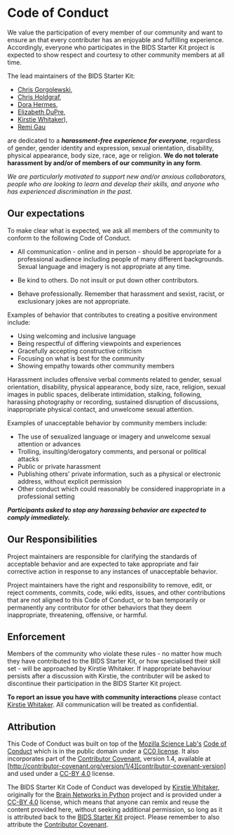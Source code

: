 # Code of Conduct

We value the participation of every member of our community and want to ensure
an that every contributer has an enjoyable and fulfilling experience.
Accordingly, everyone who participates in the BIDS Starter Kit project is
expected to show respect and courtesy to other community members at all time.

The lead maintainers of the BIDS Starter Kit:

-   [Chris Gorgolewski][chrisg-github],
-   [Chris Holdgraf][chrish-github],
-   [Dora Hermes][dora-github],
-   [Elizabeth DuPre][elizabeth-github],
-   [Kirstie Whitaker][kirstie-github]),
-   [Remi Gau][remi-github]

are dedicated to a **_harassment-free experience for everyone_**, regardless of
gender, gender identity and expression, sexual orientation, disability, physical
appearance, body size, race, age or religion. **We do not tolerate harassment by
and/or of members of our community in any form**.

_We are particularly motivated to support new and/or anxious collaborators,
people who are looking to learn and develop their skills, and anyone who has
experienced discrimination in the past._

## Our expectations

To make clear what is expected, we ask all members of the community to conform
to the following Code of Conduct.

-   All communication - online and in person - should be appropriate for a
    professional audience including people of many different backgrounds. Sexual
    language and imagery is not appropriate at any time.

-   Be kind to others. Do not insult or put down other contributors.

-   Behave professionally. Remember that harassment and sexist, racist, or
    exclusionary jokes are not appropriate.

Examples of behavior that contributes to creating a positive environment
include:

-   Using welcoming and inclusive language
-   Being respectful of differing viewpoints and experiences
-   Gracefully accepting constructive criticism
-   Focusing on what is best for the community
-   Showing empathy towards other community members

Harassment includes offensive verbal comments related to gender, sexual
orientation, disability, physical appearance, body size, race, religion, sexual
images in public spaces, deliberate intimidation, stalking, following, harassing
photography or recording, sustained disruption of discussions, inappropriate
physical contact, and unwelcome sexual attention.

Examples of unacceptable behavior by community members include:

-   The use of sexualized language or imagery and unwelcome sexual attention or
    advances
-   Trolling, insulting/derogatory comments, and personal or political attacks
-   Public or private harassment
-   Publishing others' private information, such as a physical or electronic
    address, without explicit permission
-   Other conduct which could reasonably be considered inappropriate in a
    professional setting

**_Participants asked to stop any harassing behavior are expected to comply
immediately._**

## Our Responsibilities

Project maintainers are responsible for clarifying the standards of acceptable
behavior and are expected to take appropriate and fair corrective action in
response to any instances of unacceptable behavior.

Project maintainers have the right and responsibility to remove, edit, or reject
comments, commits, code, wiki edits, issues, and other contributions that are
not aligned to this Code of Conduct, or to ban temporarily or permanently any
contributor for other behaviors that they deem inappropriate, threatening,
offensive, or harmful.

## Enforcement

Members of the community who violate these rules - no matter how much they have
contributed to the BIDS Starter Kit, or how specialised their skill set - will
be approached by Kirstie Whitaker. If inappropriate behaviour persists after a
discussion with Kirstie, the contributer will be asked to discontinue their
participation in the BIDS Starter Kit project.

**To report an issue you have with community interactions** please contact
[Kirstie Whitaker][kirstie-github]. All communication will be treated as
confidential.

## Attribution

This Code of Conduct was built on top of the [Mozilla Science
Lab's][mozilla-science-home] [Code of Conduct][mozilla-science-coc] which is in
the public domain under a [CC0 license][cc0-link]. It also incorporates part of
the [Contributor Covenant][contributor-covenant-home], version 1.4, available at
[http://contributor-covenant.org/version/1/4][contributor-covenant-version] and
used under a [CC-BY 4.0][ccby-link] license.

The BIDS Starter Kit Code of Conduct was developed by [Kirstie
Whitaker][kirstie-github], originally for the [Brain Networks in
Python][bnip-repo] project and is provided under a [CC-BY 4.0][ccby-link]
license, which means that anyone can remix and reuse the content provided here,
without seeking additional permission, so long as it is attributed back to the
[BIDS Starter Kit][bsk-repo] project. Please remember to also attribute the
[Contributor Covenant][contributor-covenant-home].

[contributor-covenant-home]: http://contributor-covenant.org
[contributor-covenant-version]: http://contributor-covenant.org/version/1/4
[ccby-link]: https://creativecommons.org/licenses/by/4.0
[cc0-link]: https://creativecommons.org/publicdomain/zero/1.0
[chrisg-github]: https://github.com/chrisgorgo
[chrish-github]: https://github.com/choldgraf
[dora-github]: https://github.com/dorahermes
[elizabeth-github]: https://github.com/emdupre
[kirstie-github]: https://github.com/kirstiejane
[remi-github]: https://github.com/Remi-Gau
[bnip-repo]: https://github.com/WhitakerLab/BrainNetworksInPython
[bsk-repo]: https://github.com/INCF/bids-starter-kit
[mozilla-science-home]: https://science.mozilla.org/
[mozilla-science-coc]: https://github.com/mozillascience/code_of_conduct
